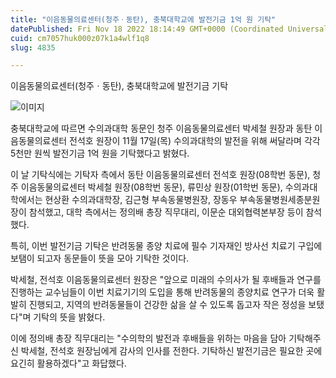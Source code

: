 ```yaml
---
title: "이음동물의료센터(청주ㆍ동탄), 충북대학교에 발전기금 1억 원 기탁"
datePublished: Fri Nov 18 2022 18:14:49 GMT+0000 (Coordinated Universal Time)
cuid: cm7057huk000z07k1a4wlf1q8
slug: 4835

---
```



이음동물의료센터(청주ㆍ동탄), 충북대학교에 발전기금 기탁

![이미지](https://cdn.hashnode.com/res/hashnode/image/upload/v1739257832523/4dd168c9-26f0-4a92-9071-1c6bd02c08a1.png)

충북대학교에 따르면 수의과대학 동문인 청주 이음동물의료센터 박세철 원장과 동탄 이음동물의료센터 전석호 원장이 11월 17일(목) 수의과대학의 발전을 위해 써달라며 각각 5천만 원씩 발전기금 1억 원을 기탁했다고 밝혔다.

이 날 기탁식에는 기탁자 측에서 동탄 이음동물의료센터 전석호 원장(08학번 동문), 청주 이음동물의료센터 박세철 원장(08학번 동문), 류민상 원장(01학번 동문), 수의과대학에서는 현상환 수의과대학장, 김근형 부속동물병원장, 장동우 부속동물병원세종분원장이 참석했고, 대학 측에서는 정의배 총장 직무대리, 이문순 대외협력본부장 등이 참석했다.

특히, 이번 발전기금 기탁은 반려동물 종양 치료에 필수 기자재인 방사선 치료기 구입에 보탬이 되고자 동문들이 뜻을 모아 기탁한 것이다.

박세철, 전석호 이음동물의료센터 원장은 "앞으로 미래의 수의사가 될 후배들과 연구를 진행하는 교수님들이 이번 치료기기의 도입을 통해 반려동물의 종양치료 연구가 더욱 활발히 진행되고, 지역의 반려동물들이 건강한 삶을 살 수 있도록 돕고자 작은 정성을 보탰다"며 기탁의 뜻을 밝혔다.

이에 정의배 총장 직무대리는 "수의학의 발전과 후배들을 위하는 마음을 담아 기탁해주신 박세철, 전석호 원장님에게 감사의 인사를 전한다. 기탁하신 발전기금은 필요한 곳에 요긴히 활용하겠다"고 화답했다.